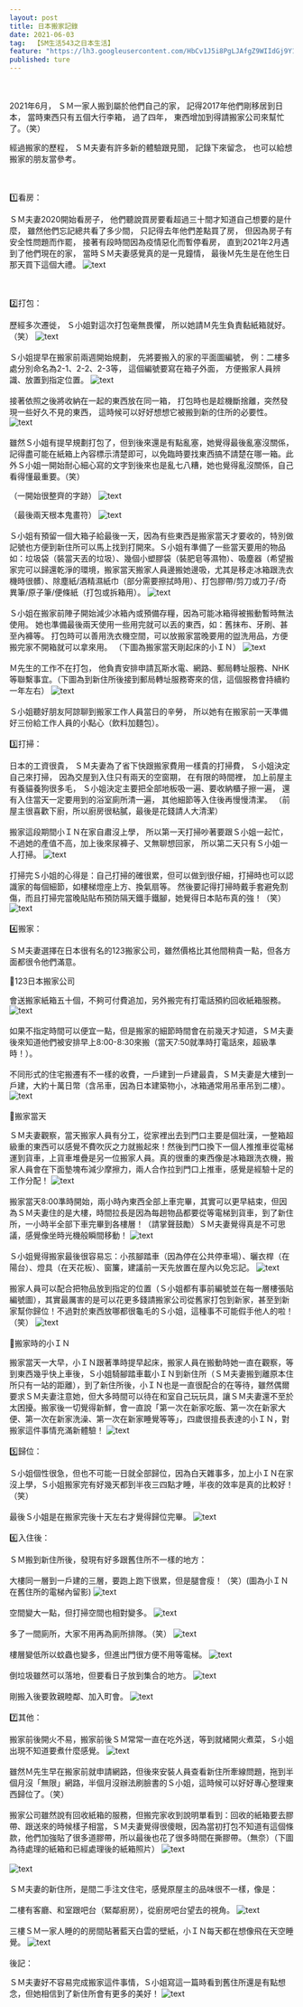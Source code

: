 ```yaml
---
layout: post
title: 日本搬家記錄
date: 2021-06-03
tag:  【SM生活543之日本生活】
feature: "https://lh3.googleusercontent.com/HbCv1J5i8PgLJAfgZ9WIIdGj9Y1xQ7JtftO7SYOX21GHFYl4tImgLQCYQtdTzG3HK7p8sGD0ckspMsrSePSwFEn9lR03Db6VkLPXjC-VJFjXSg8FhPKt5VtJ9hg_EsmSKWiRunlm5aY=w2400"
published: ture
---
```


<br><br>
2021年6月，
ＳＭ一家人搬到屬於他們自己的家，
記得2017年他們剛移居到日本，
當時東西只有五個大行李箱，
過了四年，
東西增加到得請搬家公司來幫忙了。（笑）

經過搬家的歷程，
ＳＭ夫妻有許多新的體驗跟見聞，
記錄下來留念，
也可以給想搬家的朋友當參考。


<br><br>
1️⃣看房：

ＳＭ夫妻2020開始看房子，
他們聽說買房要看超過三十間才知道自己想要的是什麼，
雖然他們忘記總共看了多少間，
只記得去年他們差點買了房，
但因為房子有安全性問題而作罷，
接著有段時間因為疫情惡化而暫停看房，
直到2021年2月遇到了他們現在的家，
當時ＳＭ夫妻感覺真的是一見鐘情，
最後Ｍ先生是在他生日那天買下這個大禮。
![text](https://lh3.googleusercontent.com/JeuUiX1Pnt4BG4eKvb82rbPS2LTlP55kWEJRIgF1ZMisWV_2NVQzU4FVg0HHKeLLvuDH0KZ13W4Coq4iG6RsrqYZCJ3ub3t5_sOitnyKwrAlZ80k1o4QlIGEuUsdBmh7Me8Ar9IQxk0=w2400)


<br><br>
2️⃣打包：

歷經多次遷徙，
Ｓ小姐對這次打包毫無畏懼，
所以她請Ｍ先生負責黏紙箱就好。（笑）
![text](https://lh3.googleusercontent.com/-qR-UI3-GgGZxEe40u7K2Y0YxzI0_dufH-7NM2ccQcJcBRXh-9nBe8iKDTVZsQ1wiy9rffeqGW-8erRJGfNRSyioYi1retRVXQtlQk9crTWndqQaApriIoDzw4WTNhCX2Hkk81l4jwo=w2400)
<br><br>
Ｓ小姐提早在搬家前兩週開始規劃，
先將要搬入的家的平面圖編號，
例：二樓多處分別命名為2-1、2-2、2-3等，
這個編號要寫在箱子外面，
方便搬家人員辨識、放置到指定位置。
![text](https://lh3.googleusercontent.com/I4J9qUBhtXVCbf2LQaXATd6YCqVNp7hr46-dFa5nARn8mwXvu7besxsFrLCccnzO8_NTO6jpVYtvR5_RoIZc9Hek1ZrZwt2pgmraC-qI0PGQL__E96Ozv4ZZGu6qUCBTczrjBUrYsvQ=w2400)
<br><br>
接著依照之後將收納在一起的東西放在同一箱，
打包時也是趁機斷捨離，突然發現一些好久不見的東西，
這時候可以好好想想它被搬到新的住所的必要性。
![text](https://lh3.googleusercontent.com/fj69bdOIeM5WDWpyJBYNBw5UnZ0p4w03rkB-HqTp4Rl7REnjT2tX_YVZ8Jm98B8H9KQLNszOuUIlmaDQodfpfSt74olQx7jk0DQZ-i_CMjekzp77go7gUf-Im4L9wIXlVSuCtseu9Yo=w2400)
<br><br>
雖然Ｓ小姐有提早規劃打包了，但到後來還是有點亂塞，她覺得最後亂塞沒關係，記得盡可能在紙箱上內容標示清楚即可，以免臨時要找東西搞不請楚在哪一箱。此外Ｓ小姐一開始耐心細心寫的文字到後來也是亂七八糟，她也覺得亂沒關係，自己看得懂最重要。（笑）

（一開始很整齊的字跡）
![text](https://lh3.googleusercontent.com/4TYVo90jlq48vbDtDiWXSwULazm4zl4aUNQh4CfDC5nYAmKs7yfHYo6sOxqwpLe5wOEOLLkG30-thS6sVzqFHX1XMW9jd8cuJMLWMCwyhZAPwYU99A-CE0rtpP5BCl5H4zwUUVxGhPo=w2400)

（最後兩天根本鬼畫符）
![text](https://lh3.googleusercontent.com/CmDEhkmQyqoJ9LGmlyzSCMLVJOYLnnaPrYW0C80DVzcAwb2jq-x7dhuR2_UmP0adC8KKbp2oIxF2w0Gs5kEP1ezvF5_4O0p0rF7yFoIfDIHL0BoIyty-8VhOGbi-JAvNh80QqJ6iIic=w2400)
<br><br>
Ｓ小姐有預留一個大箱子給最後一天，因為有些東西是搬家當天才要收的，特別做記號也方便到新住所可以馬上找到打開來。Ｓ小姐有準備了一些當天要用的物品如：垃圾袋（裝當天丟的垃圾）、幾個小塑膠袋（裝肥皂等濕物）、吸塵器（希望搬家完可以歸還乾淨的環境，搬家當天搬家人員邊搬她邊吸，尤其是移走冰箱跟洗衣機時很髒）、除塵紙/酒精濕紙巾（部分需要擦拭時用）、打包膠帶/剪刀或刀子/奇異筆/原子筆/便條紙（打包或拆箱用）。
![text](https://lh3.googleusercontent.com/vG0qKktqftVKi05CnbDd4Xax-1Qxe7j5OOYKEVZps3RrmWpAYWxSImy7uNx2ZBts0-sJNRdjXLRrNZufjZGsmdCwzVjzWu5O0EmJKLaxGKmhX5A8HtF7ZPoqf2ntPTCBlv3WJqwMhw0=w2400)
<br><br>
Ｓ小姐在搬家前陣子開始減少冰箱內或預備存糧，因為可能冰箱得被搬動暫時無法使用。
她也準備最後兩天使用一些用完就可以丟的東西，如：舊抹布、牙刷、甚至內褲等。
打包時可以善用洗衣機空間，可以放搬家當晚要用的盥洗用品，方便搬完家不開箱就可以拿來用。
（下圖為搬家當天剛起床的小ＩＮ）
![text](https://lh3.googleusercontent.com/tWCTELW2Abua9smS1yEB1GGRt1e_bHWbC_r8G6en1oigq4KeZwHuGI7nwWMkbxKznto7Z3pcTV90O3Uo13AN24bhSpQZYCt_lw4zkXqaxV5Yb0PcRKUji09qa0QC6C3Cv8urO6NH_2E=w2400)
<br><br>
Ｍ先生的工作不在打包，
他負責安排申請瓦斯水電、網路、郵局轉址服務、NHK等聯繫事宜。（下圖為到新住所後接到郵局轉址服務寄來的信，這個服務會持續約一年左右）
![text](https://lh3.googleusercontent.com/NgEsALXvSMBdHgHmGesQMlR8Lnp58FUcMXmY3KXX_laVfZoPcsDc-MBseobzJ_TAeQYSn25kEsni_2s66ofmqXapMWlhocoUK-aVecvOOjcJr-Z6BYg0vzG-pFDmbvG71rmXV8ilsyk=w2400)
<br><br>
Ｓ小姐聽好朋友阿諒聊到搬家工作人員當日的辛勞，
所以她有在搬家前一天準備好三份給工作人員的小點心（飲料加麵包）。
<br><br>
3️⃣打掃：

日本的工資很貴，
ＳＭ夫妻為了省下快跟搬家費用一樣貴的打掃費，
Ｓ小姐決定自己來打掃，
因為交屋到入住只有兩天的空窗期，
在有限的時間裡，
加上前屋主有養貓養狗很多毛，
Ｓ小姐決定主要把全部地板吸一遍、要收納櫃子擦一遍，
還有入住當天一定要用到的浴室廁所清一遍，
其他細節等入住後再慢慢清潔。
（前屋主很喜歡下廚，所以廚房很粘膩，最後是花錢請人大清潔）
<br><br>
搬家這段期間小ＩＮ在家自肅沒上學，
所以第一天打掃吵著要跟Ｓ小姐一起忙，
不過她的產值不高，加上後來尿褲子、又無聊想回家，
所以第二天只有Ｓ小姐一人打掃。
![text](https://lh3.googleusercontent.com/DtP1pQBecch7_5slWWS3KaP_T9hX0SBPH1q35cROGMv_o3o85gJ8kMdkox4BBAc7fW-H_42KykdE5bf5U2JIquVS-g_XWjo5dJGwFtH183cWj_nIFkGawSAv8QZ-ufXNZpA_onBCC_I=w2400)
<br><br>
打掃完Ｓ小姐的心得是：自己打掃的確很累，但可以做到很仔細，打掃時也可以認識家的每個細節，如樓梯燈座上方、換氣扇等。
然後要記得打掃時戴手套避免割傷，而且打掃完當晚貼貼布預防隔天鐵手鐵腳，她覺得日本貼布真的強！（笑）
![text](https://lh3.googleusercontent.com/poblbpIu5HTUzzKs-eoB6HcscRCx8NMKGUFDK0rDCfjdpR7TKKzxfvW1U6XYqDHS3oyClfu9eqIpgdBfrFNp12STmeseNAkVL75tCKdTmSBQhaE-PxI2nhmz2fwLk4HHWqqwvTJHP-A=w2400)
<br><br>
4️⃣搬家：

ＳＭ夫妻選擇在日本很有名的123搬家公司，雖然價格比其他間稍貴一點，但各方面都很令他們滿意。

🔴123日本搬家公司

會送搬家紙箱五十個，不夠可付費追加，另外搬完有打電話預約回收紙箱服務。
![text](https://lh3.googleusercontent.com/f36_m_FlCm26NMqgXuWzpC1JOq9Fjh6HYt-Th-0PtZxTuj03orYWa_VB-MyabMrMj4KSTBeIdHU9gciscjxoj98-aIBtM8pA3wtv5Wl7rxMmu0NhYVIHiAlFsefEBclpNpIuuGBN_9U=w2400)
<br><br>
如果不指定時間可以便宜一點，但是搬家的細節時間會在前幾天才知道，ＳＭ夫妻後來知道他們被安排早上8:00-8:30來搬（當天7:50就準時打電話來，超級準時！）。
<br><br>
不同形式的住宅搬遷有不一樣的收費，一戶建到一戶建最貴，ＳＭ夫妻是大樓到一戶建，大約十萬日幣（含吊車，因為日本建築物小，冰箱通常用吊車吊到二樓）。
![text](https://lh3.googleusercontent.com/ylr6d1FBsjlQ5WVF4I-Yn_WD2uBtg_5lA7MbUxJjxqln2uIVYawcdZAmXt3S1eJQZKAjNqxZQaob1mUeZx-PtEWEj0z5j0a6alXcUx4nrXSmVI5s1uwYUqTxK7AbHq48pE5IWYNCS2w=w2400)
<br><br>
🔴搬家當天

ＳＭ夫妻觀察，當天搬家人員有分工，從家裡出去到門口主要是個壯漢，一整箱超級重的東西可以感覺不費吹灰之力就搬起來！然後到門口換下一個人推推車從電梯運到貨車，上貨車堆疊是另一位搬家人員。真的很重的東西像是冰箱跟洗衣機，搬家人員會在下面墊塊布減少摩擦力，兩人合作拉到門口上推車，感覺是經驗十足的工作分配！
![text](https://lh3.googleusercontent.com/_J6Yht-6FvYaCJM5XA_aQT9igh9XEzo2xLZv4B4U8Qy7NuV-YtlipENqVOCsd048UdFRIqjtwo_4xKN4KhX9-BL2amz1hy-KSQYkZOY_QnlMRolM5T3ex1bio3lNAZXnOQzsLPo1Rwg=w2400)
<br><br>
搬家當天8:00準時開始，兩小時內東西全部上車完畢，其實可以更早結束，但因為ＳＭ夫妻住的是大樓，時間拉長是因為每趟物品都要從等電梯到貨車，到了新住所，一小時半全部下車完畢到各樓層！（請掌聲鼓勵）ＳＭ夫妻覺得真是不可思議，感覺像坐時光機般瞬間移動！
![text](https://lh3.googleusercontent.com/8I2Wl4fRHp9KEx142S0v0KKn7jACT4lpQ-6iuleFYmXhX-nFdKm58y-tfewAopwvpNDshUtcyEyCHbyR3GPDH6Gpk29xCUxunXYnTAMCLvCp1iCpEGTjXTwAeHNaksjBK-rOM0_HuJs=w2400)
<br><br>
Ｓ小姐覺得搬家最後很容易忘：小孩腳踏車（因為停在公共停車場）、曬衣桿（在陽台）、燈具（在天花板）、窗簾，建議前一天先放置在屋內以免忘記。
![text](https://lh3.googleusercontent.com/NBzc9vSRy4ZYGQ0IQHzle3vp_pgRciZzgG_mzlwxFQz7sqDULV0s6OBbTyfodkhggaeXen11MYyyaSPMQ_YNU-4vbVUW7H9MxN79A_-CtY-ebkG4IHLisinUwH8CiiWQgslDyMv2srQ=w2400)
<br><br>
搬家人員可以配合把物品放到指定的位置（Ｓ小姐都有事前編號並在每一層樓張貼編號圖），其實最厲害的是可以花更多錢請搬家公司從舊家打包到新家，甚至到新家幫你歸位！不過對於東西放哪都很龜毛的Ｓ小姐，這種事不可能假手他人的啦！（笑）
![text](https://lh3.googleusercontent.com/8K5nQSz1pfI_BEioZNdxy4lbQSVdBygVIUUBwpp1ya1238OYa0pF-V-YgmY-vlOJ7jsNA1xcHM7hJT-xfNK1Pc1tzCMuox_b5B1m3aD0Nth24YrRd2N7EaJpMVdhyxlStjVyy_OsDGc=w2400)
<br><br>
🔴搬家時的小ＩＮ

搬家當天一大早，小ＩＮ跟著準時提早起床，搬家人員在搬動時她一直在觀察，等到東西幾乎快上車後，Ｓ小姐騎腳踏車載小ＩＮ到新住所（ＳＭ夫妻搬到離原本住所只有一站的距離），到了新住所後，小ＩＮ也是一直很配合的在等待，雖然偶爾要求ＳＭ夫妻注意她，但大多時間可以待在和室自己玩玩具，讓ＳＭ夫妻還不至於太困擾。搬家後一切覺得新鮮，會一直說「第一次在新家吃飯、第一次在新家大便、第一次在新家洗澡、第一次在新家睡覺等等」，四歲很擅長表達的小ＩＮ，對搬家這件事情充滿新體驗！
![text](https://lh3.googleusercontent.com/SN4EZuQQ13UF4ZLp-MEvulTNOiEb7k6Nqnizcs8uXCUngJu0_qewV0-l-urX-pf6cnNRyW-xcj5ZssSLwgZEtQ-2rs5mw5ArEzfN1Y2ot-1ZmMXiZqRoBoCpbQWyFyiOofuhbAtwNrw=w2400)
<br><br>
5️⃣歸位：

Ｓ小姐個性很急，但也不可能一日就全部歸位，因為白天雜事多，加上小ＩＮ在家沒上學，Ｓ小姐搬家完有好幾天都到半夜三四點才睡，半夜的效率是真的比較好！（笑）
<br><br>
最後Ｓ小姐是在搬家完後十天左右才覺得歸位完畢。
![text](https://lh3.googleusercontent.com/C8XL3cPvewE4YdtYCETmiKuRjJhCXyPa5gHTWk6bzI2cJvuP0igQu9zvHgh8LZirj37NvYs4pTMjoDdoUc-dYbN-H-zT4b_O93SOBRlndkKcQyExdke9ZsVO642z4Z5l8cB6wz939_0=w2400)
<br><br>
6️⃣入住後：

ＳＭ搬到新住所後，發現有好多跟舊住所不一樣的地方：
<br><br>
大樓同一層到一戶建的三層，要跑上跑下很累，但是腿會瘦！（笑）(圖為小ＩＮ在舊住所的電梯內留影)
![text](https://lh3.googleusercontent.com/ziNNvTRHmQO3ct8MsAL8RbOgsAIeqCQqlf192gbsZgi2jLLrDa_Jq8zRDxox4sdx1M7dfT8UTtIA-e3r7j43ardG6E7xvISSsaUQMbTUwanCqZaFtPrs0mCuJpXSTtPhzhiWbxX1cBY=w2400)
<br><br>
空間變大一點，但打掃空間也相對變多。
![text](https://lh3.googleusercontent.com/HbCv1J5i8PgLJAfgZ9WIIdGj9Y1xQ7JtftO7SYOX21GHFYl4tImgLQCYQtdTzG3HK7p8sGD0ckspMsrSePSwFEn9lR03Db6VkLPXjC-VJFjXSg8FhPKt5VtJ9hg_EsmSKWiRunlm5aY=w2400)
<br><br>
多了一間廁所，大家不用再為廁所排隊。（笑）
![text](https://lh3.googleusercontent.com/-6am2A_51YVAHrLv0izomFbaW46-qqLGs9Sl3byOw-SaExAQTOjzK_QX3FiXkmZojvcYnmFb4it_eHFJ4y2sgAmzlZ8YSUf7tpNaAeeQEGB7DYZ2qy8aWDnOZ4yOyuEJOPJM1Y9C07w=w2400)
<br><br>
樓層變低所以蚊蟲也變多，但進出門很方便不用等電梯。
![text](https://lh3.googleusercontent.com/qZh_rRV2Wr8r_XZpPemmv4CXbarwV7WqHBh0BtfuOC3D0oJMsEGgP8ftCSy4j_nfV8BowueoNxFB3WjKpz33UP8FDWXd57kg07_CLuTMDP0FH3oqe1VpTcqy_vbjJ9N6SiE9hEVvuFM=w2400)
<br><br>
倒垃圾雖然可以落地，但要看日子放到集合的地方。
![text](https://lh3.googleusercontent.com/_Y2YxzdCy_03xOaziIyBXebsZtNDCd2NuNUu_LAj5ULrv-Q-yC3IAr9mdOW800JJHlZoDb9MK9T_vNil7BI_-o3Vb2rF7fLb5YSvhP4XehwUF0sbnIdxBaf88YMZwyFQNZbCWe9359Y=w2400)
<br><br>
剛搬入後要敦親睦鄰、加入町會。
![text](https://lh3.googleusercontent.com/uR40_QwOsj5MBJqbJ_VFfjBKVoL0Svs4H0L4sd0vAiJD6qUb7nveTkiFlElX5d2x1ODY_i7lUtxblyq3L3YuxJQoLrzpoFJ3LVW5v2iPVKk4FNoisw3xbMZrKI59yFmR50Hiqd0IPeI=w2400)
<br><br>
7️⃣其他：

搬家前後開火不易，搬家前後ＳＭ常常一直在吃外送，等到就緒開火煮菜，Ｓ小姐出現不知道要煮什麼感覺。
![text](https://lh3.googleusercontent.com/tq-7oNMVInTH5E_Rndu_sAnvFeKaSYO6-DMwdULT4kfZj_3938PWN5FWej5EYJ6cJFoJ8xNYHZwx5xlq6a2LIkGPVKEkYnCOTaLt-rooQ_MI22T1pHFNeKelZ8WvVf7ZyoI8hABnuns=w2400)
<br><br>
雖然Ｍ先生早在搬家前就申請網路，但後來安裝人員查看新住所牽線問題，拖到半個月沒「無限」網路，半個月沒辦法刷臉書的Ｓ小姐，這時候可以好好專心整理東西歸位了。（笑）
<br><br>
搬家公司雖然說有回收紙箱的服務，但搬完家收到說明單看到：回收的紙箱要去膠帶、跟送來的時候樣子相當，ＳＭ夫妻覺得很傻眼，因為當初打包不知道有這個條款，他們加強貼了很多道膠帶，所以最後也花了很多時間在撕膠帶。（無奈）（下圖為待處理的紙箱和已經處理後的紙箱照片）
![text](https://lh3.googleusercontent.com/-bsyNxKme3lCbZ-D-AGWmV28_AjfOsbWfBaqF3j4EgrSI1b_gdSKts82R-OFSEsqR8IB8BkuxNmmY7cANODxXxlfhgiEvlrQ6R5kMm_u2pupgQzHcilZlUr4FIKffeXpMnqEil_bK2Y=w2400)
<br><br>
![text](https://lh3.googleusercontent.com/7evaantq0L-ndpim5TTnNN4hqO6_hYkyaOsIieDand-jK2J7ftn5T5uWkF9NWJRWMZeSI2HzNLSRgkV5r5O7__dG6XEgokgh9S1Q5OvNr0ss0_ENnq4XGP1bj7aOEVajiRMXlbgFIHo=w2400)
<br><br>
ＳＭ夫妻的新住所，是間二手注文住宅，感覺原屋主的品味很不一樣，像是：
<br><br>
二樓有客廳、和室跟吧台（緊鄰廚房），從廚房吧台望去的視角。
![text](https://lh3.googleusercontent.com/iDf7Cr2gu0JsNv6D7aA16_Kx9ipg7EMPRfAC7kHfeVg6GHmDrbf69T90Dylqlva46Qd7kMrnOzTKLXMhjTmjnEiUe054pU7iiIQLQog8g-zihLnYUJro4_q26Fiq9qr_HcZQ4qweFK0=w2400)
<br><br>
三樓ＳＭ一家人睡的的房間貼著藍天白雲的壁紙，小ＩＮ每天都在想像飛在天空睡覺。
![text](https://lh3.googleusercontent.com/ohwK5LNQcJpWIRbTPB8SiIMxhjt_04nXHhzEYAN9dNPZW3bLPINV7boSF_ILdVacWaG39G-aVDk6rGDUt-lrBah_S2J-4tIGlxk_5hgjmQoutco3y3PHkyHk_LpitUCfjckLzZH3hgo=w2400)
<br><br>
後記：

ＳＭ夫妻好不容易完成搬家這件事情，Ｓ小姐寫這一篇時看到舊住所還是有點想念，但她相信到了新住所會有更多的美好！
![text](https://lh3.googleusercontent.com/4yzdKYA-6ATBCppWMiETea38RlI0f0lJJzEKh-ogDMYu8_NMd9GeslW1WYNVfF2zwQFUM4ruUU7JyQ7faoITT0OL0tmM9kE4qyAMr0vhfyaBTT8DbG7dgS1dt3xkwV35GR-Lbb-eo7g=w2400)
